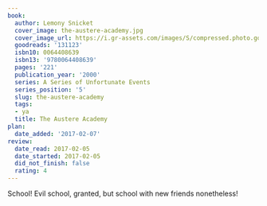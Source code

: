 ```yaml
---
book:
  author: Lemony Snicket
  cover_image: the-austere-academy.jpg
  cover_image_url: https://i.gr-assets.com/images/S/compressed.photo.goodreads.com/books/1517277307l/131123._SX98_.jpg
  goodreads: '131123'
  isbn10: 0064408639
  isbn13: '9780064408639'
  pages: '221'
  publication_year: '2000'
  series: A Series of Unfortunate Events
  series_position: '5'
  slug: the-austere-academy
  tags:
  - ya
  title: The Austere Academy
plan:
  date_added: '2017-02-07'
review:
  date_read: 2017-02-05
  date_started: 2017-02-05
  did_not_finish: false
  rating: 4
---
```


School! Evil school, granted, but school with new friends nonetheless!
